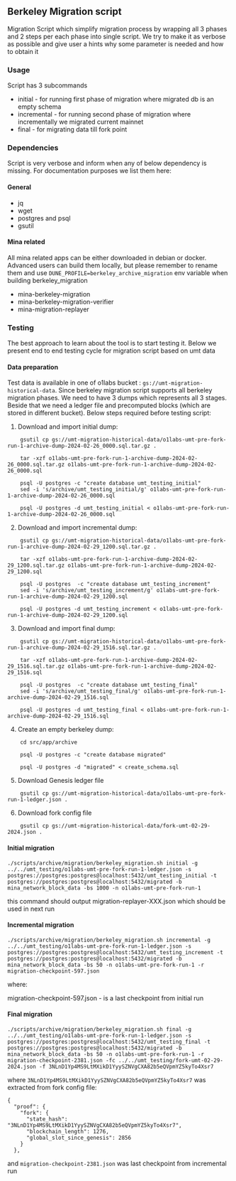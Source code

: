 ## Berkeley Migration script

Migration Script which simplify migration process by wrapping all 3 phases and 2 steps per each phase into single script. We try to make it as verbose as possible and give user a hints why some parameter is needed and how to obtain it

### Usage

Script has 3 subcommands

- initial - for running first phase of migration where migrated db is an empty schema
- incremental - for running second phase of migration where incrementally we migrated current mainnet
- final - for migrating data till fork point

### Dependencies 

Script is very verbose and inform when any of below dependency is missing. For documentation purposes we list them here:

#### General

- jq 
- wget
- postgres and psql
- gsutil

#### Mina related 

All mina related apps can be either downloaded in debian or docker. Advanced users can build them locally, but please remember to rename them and use `DUNE_PROFILE=berkeley_archive_migration` env variable when building berkeley_migration

- mina-berkeley-migration
- mina-berkeley-migration-verifier
- mina-migration-replayer


### Testing 

The best approach to learn about the tool is to start testing it. Below we present end to end testing cycle for migration script based on umt data

#### Data preparation

Test data is available in one of o1labs bucket : `gs://umt-migration-historical-data`.
Since berkeley migration script supports all berkeley migration phases. We need to have 3 dumps which represents all 3 stages. Beside that we need a ledger file and precomputed blocks (which are stored in different bucket). Below steps required before testing script:

1. Download and import initial dump:
```
    gsutil cp gs://umt-migration-historical-data/o1labs-umt-pre-fork-run-1-archive-dump-2024-02-26_0000.sql.tar.gz .

    tar -xzf o1labs-umt-pre-fork-run-1-archive-dump-2024-02-26_0000.sql.tar.gz o1labs-umt-pre-fork-run-1-archive-dump-2024-02-26_0000.sql

    psql -U postgres -c "create database umt_testing_initial"
    sed -i 's/archive/umt_testing_initial/g' o1labs-umt-pre-fork-run-1-archive-dump-2024-02-26_0000.sql

    psql -U postgres -d umt_testing_initial < o1labs-umt-pre-fork-run-1-archive-dump-2024-02-26_0000.sql
```


2. Download and import incremental dump:
```
    gsutil cp gs://umt-migration-historical-data/o1labs-umt-pre-fork-run-1-archive-dump-2024-02-29_1200.sql.tar.gz .

    tar -xzf o1labs-umt-pre-fork-run-1-archive-dump-2024-02-29_1200.sql.tar.gz o1labs-umt-pre-fork-run-1-archive-dump-2024-02-29_1200.sql

    psql -U postgres  -c "create database umt_testing_increment"
    sed -i 's/archive/umt_testing_increment/g' o1labs-umt-pre-fork-run-1-archive-dump-2024-02-29_1200.sql

    psql -U postgres -d umt_testing_increment < o1labs-umt-pre-fork-run-1-archive-dump-2024-02-29_1200.sql
```


3. Download and import final dump:
```
    gsutil cp gs://umt-migration-historical-data/o1labs-umt-pre-fork-run-1-archive-dump-2024-02-29_1516.sql.tar.gz .

    tar -xzf o1labs-umt-pre-fork-run-1-archive-dump-2024-02-29_1516.sql.tar.gz o1labs-umt-pre-fork-run-1-archive-dump-2024-02-29_1516.sql

    psql -U postgres  -c "create database umt_testing_final"
    sed -i 's/archive/umt_testing_final/g' o1labs-umt-pre-fork-run-1-archive-dump-2024-02-29_1516.sql

    psql -U postgres -d umt_testing_final < o1labs-umt-pre-fork-run-1-archive-dump-2024-02-29_1516.sql
```


4. Create an empty berkeley dump:
```
    cd src/app/archive

    psql -U postgres -c "create database migrated"

    psql -U postgres -d "migrated" < create_schema.sql

```

5. Download Genesis ledger file
```
    gsutil cp gs://umt-migration-historical-data/o1labs-umt-pre-fork-run-1-ledger.json .
```

6. Download fork config file
```
    gsutil cp gs://umt-migration-historical-data/fork-umt-02-29-2024.json .
```

#### Initial migration

```
./scripts/archive/migration/berkeley_migration.sh initial -g  ../../umt_testing/o1labs-umt-pre-fork-run-1-ledger.json -s postgres://postgres:postgres@localhost:5432/umt_testing_initial -t postgres://postgres:postgres@localhost:5432/migrated -b mina_network_block_data -bs 1000 -n o1labs-umt-pre-fork-run-1
```

this command should output migration-replayer-XXX.json which should be used in next run

#### Incremental migration

```
./scripts/archive/migration/berkeley_migration.sh incremental -g  ../../umt_testing/o1labs-umt-pre-fork-run-1-ledger.json -s postgres://postgres:postgres@localhost:5432/umt_testing_increment -t postgres://postgres:postgres@localhost:5432/migrated -b mina_network_block_data -bs 50 -n o1labs-umt-pre-fork-run-1 -r migration-checkpoint-597.json
```

where:

migration-checkpoint-597.json - is a last checkpoint from initial run

#### Final migration

```
./scripts/archive/migration/berkeley_migration.sh final -g  ../../umt_testing/o1labs-umt-pre-fork-run-1-ledger.json -s postgres://postgres:postgres@localhost:5432/umt_testing_final -t postgres://postgres:postgres@localhost:5432/migrated -b mina_network_block_data -bs 50 -n o1labs-umt-pre-fork-run-1 -r migration-checkpoint-2381.json -fc ../../umt_testing/fork-umt-02-29-2024.json -f 3NLnD1Yp4MS9LtMXikD1YyySZNVgCXA82b5eQVpmYZ5kyTo4Xsr7
```

where `3NLnD1Yp4MS9LtMXikD1YyySZNVgCXA82b5eQVpmYZ5kyTo4Xsr7` was extracted from fork config file:

```
{
  "proof": {
    "fork": {
      "state_hash": "3NLnD1Yp4MS9LtMXikD1YyySZNVgCXA82b5eQVpmYZ5kyTo4Xsr7",
      "blockchain_length": 1276,
      "global_slot_since_genesis": 2856
    }
  },
```
and `migration-checkpoint-2381.json` was last checkpoint from incremental run
